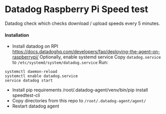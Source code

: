 # Datadog Raspberry Pi Speed test
Datadog check which checks download / upload speeds every 5 minutes.

#### Installation
- Install datadog on RPI
https://docs.datadoghq.com/developers/faq/deploying-the-agent-on-raspberrypi/
Optionally, enable systemd service
Copy `datadog.service` to `/etc/systemd/system/datadog.service`
Run:
```
systemctl daemon-reload
systemctl enable datadog.service
service datadog start
```
- Install pip requirements
/root/.datadog-agent/venv/bin/pip install speedtest-cli
- Copy directories from this repo to
`/root/.datadog-agent/agent/`
- Restart datadog agent
